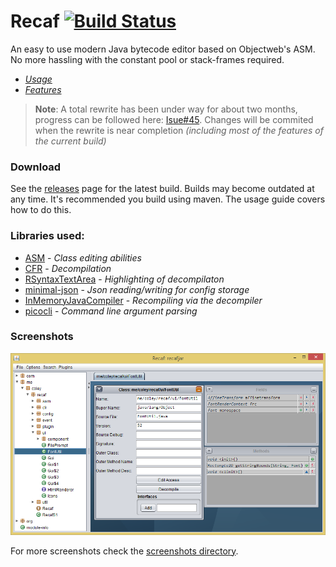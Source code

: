 # Recaf [![Build Status](https://travis-ci.org/Col-E/Recaf.svg?branch=master)](https://travis-ci.org/Col-E/Recaf)
An easy to use modern Java bytecode editor based on Objectweb's ASM. No more hassling with the constant pool or stack-frames required.

* _[Usage](https://col-e.github.io/Recaf/usage.html)_
* _[Features](https://col-e.github.io/Recaf/features.html)_

> **Note**: A total rewrite has been under way for about two months, progress can be followed here: [Isue#45](https://github.com/Col-E/Recaf/issues/45). Changes will be commited when the rewrite is near completion *(including most of the features of the current build)*

### Download

See the [releases](https://github.com/Col-E/Recaf/releases) page for the latest build. Builds may become outdated at any time. It's recommended you build using maven. The usage guide covers how to do this.

### Libraries used:
* [ASM](http://asm.ow2.org/) - _Class editing abilities_
* [CFR](http://www.benf.org/other/cfr/) - _Decompilation_
* [RSyntaxTextArea](https://github.com/bobbylight/RSyntaxTextArea) - _Highlighting of decompilaton_
* [minimal-json](https://github.com/ralfstx/minimal-json) - _Json reading/writing for config storage_
* [InMemoryJavaCompiler](https://github.com/trung/InMemoryJavaCompiler) - _Recompiling via the decompiler_
* [picocli](http://picocli.info/) - _Command line argument parsing_

### Screenshots

![Screenshot](docs/screenshots/main.png)

For more screenshots check the [screenshots directory](docs/screenshots).
